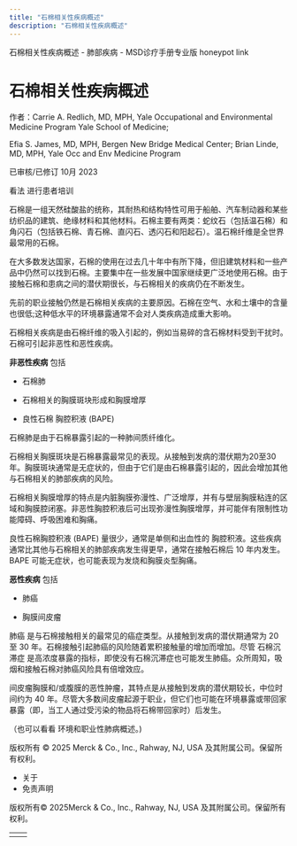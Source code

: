 ```yaml
---
title: "石棉相关性疾病概述"
description: "石棉相关性疾病概述"
---
```


﻿石棉相关性疾病概述 \- 肺部疾病 \- MSD诊疗手册专业版 honeypot link

# 石棉相关性疾病概述

作者：Carrie A. Redlich, MD, MPH, Yale Occupational and Environmental Medicine Program Yale School of Medicine;

Efia S. James, MD, MPH, Bergen New Bridge Medical Center; Brian Linde, MD, MPH, Yale Occ and Env Medicine Program

已审核/已修订 10月 2023

看法 进行患者培训

石棉是一组天然硅酸盐的统称，其耐热和结构特性可用于船舶、汽车制动器和某些纺织品的建筑、绝缘材料和其他材料。石棉主要有两类：蛇纹石（包括温石棉）和角闪石（包括铁石棉、青石棉、直闪石、透闪石和阳起石）。温石棉纤维是全世界最常用的石棉。

在大多数发达国家，石棉的使用在过去几十年中有所下降，但旧建筑材料和一些产品中仍然可以找到石棉。主要集中在一些发展中国家继续更广泛地使用石棉。由于接触石棉和患病之间的潜伏期很长，与石棉相关的疾病仍在不断发生。

先前的职业接触仍然是石棉相关疾病的主要原因。石棉在空气、水和土壤中的含量也很低;这种低水平的环境暴露通常不会对人类疾病造成重大影响。

石棉相关疾病是由石棉纤维的吸入引起的，例如当易碎的含石棉材料受到干扰时。石棉可引起非恶性和恶性疾病。

**非恶性疾病** 包括

- 石棉肺

- 石棉相关的胸膜斑块形成和胸膜增厚

- 良性石棉 胸腔积液 (BAPE)


石棉肺是由于石棉暴露引起的一种肺间质纤维化。

石棉相关胸膜斑块是石棉暴露最常见的表现。从接触到发病的潜伏期为20至30年。胸膜斑块通常是无症状的，但由于它们是由石棉暴露引起的，因此会增加其他与石棉相关的肺部疾病的风险。

石棉相关胸膜增厚的特点是内脏胸膜弥漫性、广泛增厚，并有与壁层胸膜粘连的区域和胸膜腔闭塞。非恶性胸腔积液后可出现弥漫性胸膜增厚，并可能伴有限制性功能障碍、呼吸困难和胸痛。

良性石棉胸腔积液 (BAPE) 量很少，通常是单侧和出血性的 胸腔积液。这些疾病通常比其他与石棉相关的肺部疾病发生得更早，通常在接触石棉后 10 年内发生。BAPE 可能无症状，也可能表现为发烧和胸膜炎型胸痛。

**恶性疾病** 包括

- 肺癌

- 胸膜间皮瘤


肺癌 是与石棉接触相关的最常见的癌症类型。从接触到发病的潜伏期通常为 20 至 30 年。石棉接触引起肺癌的风险随着累积接触量的增加而增加。尽管 石棉沉滞症 是高浓度暴露的指标，即使没有石棉沉滞症也可能发生肺癌。众所周知，吸烟和接触石棉对肺癌风险具有倍增效应。

间皮瘤胸膜和/或腹膜的恶性肿瘤，其特点是从接触到发病的潜伏期较长，中位时间约为 40 年。尽管大多数间皮瘤起源于职业，但它们也可能在环境暴露或带回家暴露（即，当工人通过受污染的物品将石棉带回家时）后发生。

（也可以看看 环境和职业性肺病概述。)



版权所有 © 2025
Merck & Co., Inc., Rahway, NJ, USA 及其附属公司。保留所有权利。

- 关于
- 免责声明

版权所有© 2025Merck & Co., Inc., Rahway, NJ, USA 及其附属公司。保留所有权利。

|     |     |
| --- | --- |
|  |  |